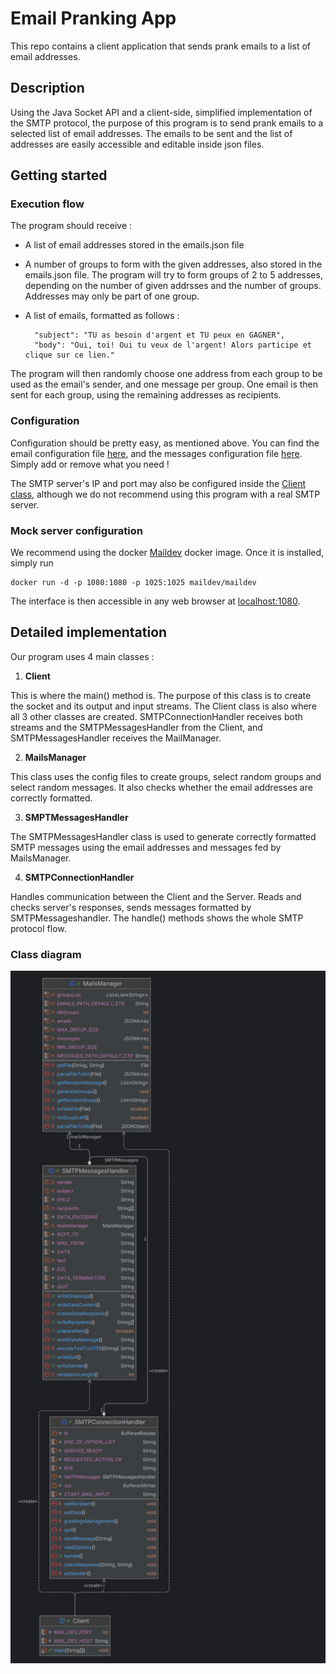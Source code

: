 # Email Pranking App

This repo contains a client application that sends prank emails to a list of email addresses.

## Description

Using the Java Socket API and a client-side, simplified implementation of the SMTP protocol, the
purpose of this program is to send prank emails to a selected list of email addresses. The emails
to be sent and the list of addresses are easily accessible and editable inside json files.

## Getting started

### Execution flow

The program should receive : 

- A list of email addresses stored in the emails.json file

- A number of groups to form with the given addresses, also stored in the emails.json file. The
    program will try to form groups of 2 to 5 addresses, depending on the number of given addrsses
    and the number of groups. Addresses may only be part of one group.

- A list of emails, formatted as follows :

        "subject": "TU as besoin d'argent et TU peux en GAGNER",
        "body": "Oui, toi! Oui tu veux de l'argent! Alors participe et clique sur ce lien."

The program will then randomly choose one address from each group to be used as the email's sender, and
one message per group. One email is then sent for each group, using the remaining addresses as recipients.

### Configuration

Configuration should be pretty easy, as mentioned above. You can find the email configuration file [here](src/main/java/rgborgeaud_Svelva/ch/dai/lab/smtp/Client/Config/emails.json),
and the messages configuration file [here](src/main/java/rgborgeaud_Svelva/ch/dai/lab/smtp/Client/Config/messages.json).
Simply add or remove what you need !

The SMTP server's IP and port may also be configured inside the [Client class](src/main/java/rgborgeaud_Svelva/ch/dai/lab/smtp/Client/Client.java),
although we do not recommend using this program with a real SMTP server.

### Mock server configuration

We recommend using the docker [Maildev](https://github.com/maildev/maildev) docker image.
Once it is installed, simply run 

    docker run -d -p 1080:1080 -p 1025:1025 maildev/maildev

The interface is then accessible in any web browser at [localhost:1080](http://localhost:1080/).

## Detailed implementation

Our program uses 4 main classes :

1) **Client**

This is where the main() method is. The purpose of this class is to create the socket and its output and input streams.
The Client class is also where all 3 other classes are created. SMTPConnectionHandler receives both streams and the SMTPMessagesHandler
from the Client, and SMTPMessagesHandler receives the MailManager.

2) **MailsManager**

This class uses the config files to create groups, select random groups and select random messages. It also checks
whether the email addresses are correctly formatted. 

3) **SMPTMessagesHandler**

The SMTPMessagesHandler class is used to generate correctly formatted SMTP messages using the email addresses and messages
fed by MailsManager. 

4) **SMTPConnectionHandler**

Handles communication between the Client and the Server. Reads and checks server's responses, sends messages formatted by
SMTPMessageshandler. The handle() methods shows the whole SMTP protocol flow. 

### Class diagram

<img src="figures/ClassDiagram.png" width="870"/>


